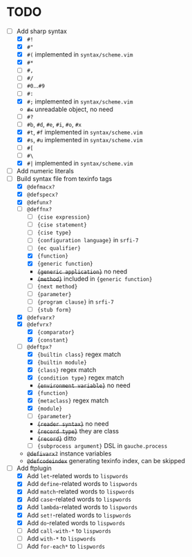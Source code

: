 # TODO

- [ ] Add sharp syntax
    - [x] `#!`
    - [x] `#"`
    - [x] `#(` implemented in `syntax/scheme.vim`
    - [x] `#*`
    - [ ] `#,`
    - [ ] `#/`
    - [ ] `#0`...`#9`
    - [ ] `#:`
    - [x] `#;` implemented in `syntax/scheme.vim`
    - ~~`#<`~~ unreadable object, no need
    - [ ] `#?`
    - [ ] `#b`, `#d`, `#e`, `#i`, `#o`, `#x`
    - [x] `#t`, `#f` implemented in `syntax/scheme.vim`
    - [x] `#s`, `#u` implemented in `syntax/scheme.vim`
    - [ ] `#[`
    - [ ] `#\`
    - [x] `#|` implemented in `syntax/scheme.vim`
- [ ] Add numeric literals
- [ ] Build syntax file from texinfo tags
    - [x] `@defmacx?`
    - [x] `@defspecx?`
    - [x] `@defunx?`
    - [ ] `@deffnx?`
        - [ ] `{cise expression}`
        - [ ] `{cise statement}`
        - [ ] `{cise type}`
        - [ ] `{configuration language}` in `srfi-7`
        - [ ] `{ec qualifier}`
        - [x] `{function}`
        - [x] `{generic function}`
        - ~~`{generic application}`~~ no need
        - ~~`{method}`~~ included in `{generic function}`
        - [ ] `{next method}`
        - [ ] `{parameter}`
        - [ ] `{program clause}` in `srfi-7`
        - [ ] `{stub form}`
    - [x] `@defvarx?`
    - [x] `@defvrx?`
        - [x] `{comparator}`
        - [x] `{constant}`
    - [ ] `@deftpx?`
        - [x] `{builtin class}` regex match
        - [x] `{builtin module}`
        - [x] `{class}` regex match
        - [x] `{condition type}` regex match
        - ~~`{environment variable}`~~ no need
        - [x] `{function}`
        - [x] `{metaclass}` regex match
        - [x] `{module}`
        - [ ] `{parameter}`
        - ~~`{reader syntax}`~~ no need
        - ~~`{record type}`~~ they are class
        - ~~`{record}`~~ ditto
        - [ ] `{subprocess argument}` DSL in `gauche.process`
    - ~~`@defivarx?`~~ instance variables
    - ~~`@defcodeindex`~~ generating texinfo index, can be skipped
- [ ] Add ftplugin
    - [x] Add `let`-related words to `lispwords`
    - [x] Add `define`-related words to `lispwords`
    - [x] Add `match`-related words to `lispwords`
    - [x] Add `case`-related words to `lispwords`
    - [x] Add `lambda`-related words to `lispwords`
    - [x] Add `set!`-related words to `lispwords`
    - [x] Add `do`-related words to `lispwords`
    - [ ] Add `call-with-*` to `lispwords`
    - [ ] Add `with-*` to `lispwords`
    - [ ] Add `for-each*` to `lispwords`
